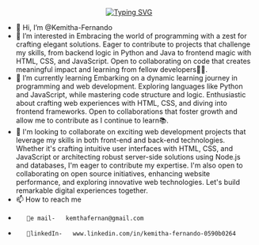 <p align="center"><a href="https://git.io/typing-svg"><img src="https://readme-typing-svg.herokuapp.com?font=Fira+Code&pause=1000&color=71F71F&random=false&width=600&lines=%F0%9F%91%8B+Hi%2C+I%E2%80%99m+Kemitha-Fernando.;%F0%9F%92%A1+Enthusiastic+coder%2C+eager+to+collaborate!%F0%9F%A7%A0;%F0%9F%8C%9F+Passionate+about+continuous+learning.%F0%9F%8C%B1;%F0%9F%92%9B%F0%9F%94%AELet's+create+something+amazing+together!%F0%9F%92%BB+" alt="Typing SVG" /></a></p>

- 👋 Hi, I’m @Kemitha-Fernando
- 👀 I’m interested in  Embracing the world of programming with a zest for crafting elegant solutions. Eager to contribute to projects that challenge my skills, from backend logic in Python and Java to frontend magic with HTML, CSS, and JavaScript. Open to collaborating on code that creates meaningful impact and learning from fellow developers👨‍💻.
- 🌱 I’m currently learning Embarking on a dynamic learning journey in programming and web development. Exploring languages like Python and JavaScript, while mastering code structure and logic. Enthusiastic about crafting web experiences with HTML, CSS, and diving into frontend frameworks. Open to collaborations that foster growth and allow me to contribute as I continue to learn📚.
- 💞️ I'm looking to collaborate on exciting web development projects that leverage my skills in both front-end and back-end technologies. Whether it's crafting intuitive user interfaces with HTML, CSS, and JavaScript or architecting robust server-side solutions using Node.js and databases, I'm eager to contribute my expertise. I'm also open to collaborating on open source initiatives, enhancing website performance, and exploring innovative web technologies. Let's build remarkable digital experiences together.
- 📫 How to reach me
-        💌e mail-   kemthafernan@gmail.com
-        💠linkedIn-   www.linkedin.com/in/kemitha-fernando-0590b0264
<!---
Kemitha-Fernando/Kemitha-Fernando is a ✨ special ✨ repository because its `README.md` (this file) appears on your GitHub profile.
You can click the Preview link to take a look at your changes.
--->
